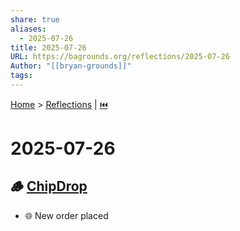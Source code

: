 ```yaml
---
share: true
aliases:
  - 2025-07-26
title: 2025-07-26
URL: https://bagrounds.org/reflections/2025-07-26
Author: "[[bryan-grounds]]"
tags: 
---
```

[Home](../index.md) > [Reflections](./index.md) | [⏮️](./2025-07-25.md)  
# 2025-07-26  
## 🪵 [ChipDrop](https://getchipdrop.com)  
- 🌐 New order placed